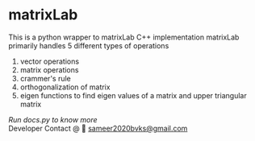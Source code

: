 # matrixLab
This is a python wrapper to matrixLab C++ implementation 
matrixLab primarily handles 5 different types of operations
1. vector operations
2. matrix operations
3. crammer's rule
4. orthogonalization of matrix
5. eigen functions  to find eigen values of a matrix and upper triangular matrix 

*Run docs.py to know more*
<br>
Developer Contact @ 📧 sameer2020bvks@gmail.com
